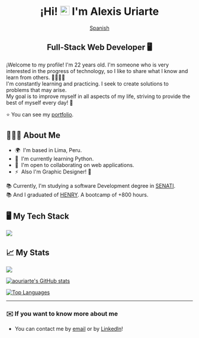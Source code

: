 <div align="center">

# ¡Hi! <img src="https://media.giphy.com/media/hvRJCLFzcasrR4ia7z/giphy.gif" width="25px"> I'm Alexis Uriarte </h1>

[Spanish](./README-sp.md)

## Full-Stack Web Developer 🖥️

</div>

¡Welcome to my profile! I'm 22 years old. I'm someone who is very interested in the progress of technology, so I like to share what I know and learn from others. 🫱🏼‍🫲🏼 <br/>
I'm constantly learning and practicing. I seek to create solutions to problems that may arise. <br/>
My goal is to improve myself in all aspects of my life, striving to provide the best of myself every day! 🎯

⭐ You can see my [portfolio](https://artedev.vercel.app). 

## 🙋🏻‍♂️ About Me 

* 🌍  I'm based in Lima, Peru.
* 🧠  I'm currently learning Python.
* 🤝  I'm open to collaborating on web applications.
* ⚡  Also I'm Graphic Designer! 🎨

📚 Currently, I'm studying a software Development degree in [SENATI](https://www.senati.edu.pe/especialidades/tecnologias-de-la-informacion/desarrollo-de-software). <br/>
📚 And I graduated of [HENRY](https://www.soyhenry.com). A bootcamp of +800 hours. 

## 🖥️ My Tech Stack

<a href="https://skillicons.dev">
  <img src="https://skillicons.dev/icons?i=js,ts,py,html,css,tailwind,react,redux,nodejs,express,sequelize,postgres,mongodb,git,md" />
</a>

## 📈 My Stats

<a href="http://www.github.com/aouriarte"><img src="https://github-readme-streak-stats.herokuapp.com/?user=aouriarte&stroke=ffffff&background=1c1917&ring=0891b2&fire=0891b2&currStreakNum=ffffff&currStreakLabel=0891b2&sideNums=ffffff&sideLabels=ffffff&dates=ffffff&hide_border=true" /></a>

<a href="http://www.github.com/aouriarte"><img src="https://github-readme-stats.vercel.app/api?username=aouriarte&show_icons=true&hide=&count_private=true&title_color=0891b2&text_color=ffffff&icon_color=0891b2&bg_color=1c1917&hide_border=true&show_icons=true" alt="aouriarte's GitHub stats" /></a>

<a href="https://github.com/aouriarte"><img src="https://github-readme-stats.vercel.app/api/top-langs/?username=aouriarte&layout=compact&title_color=0891b2&text_color=ffffff&icon_color=0891b2&bg_color=1c1917&hide_border=true&locale=en&custom_title=Top%20%Languages" alt="Top Languages" /></a>

---

### ✉️ If you want to know more about me

* You can contact me by [email](mailto:uriarte2001alexis@gmail.com) or by [Linkedln](https://www.linkedin.com/in/aouriarte/)!
